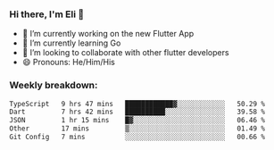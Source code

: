 ### Hi there, I'm Eli 👋
- 🔭 I’m currently working on the new Flutter App
- 🌱 I’m currently learning Go
- 🦄 I’m looking to collaborate with other flutter developers
- 😄 Pronouns: He/Him/His

### Weekly breakdown:
<!--START_SECTION:waka-->

```txt
TypeScript   9 hrs 47 mins   ████████████▓░░░░░░░░░░░░   50.29 %
Dart         7 hrs 42 mins   ██████████░░░░░░░░░░░░░░░   39.58 %
JSON         1 hr 15 mins    █▓░░░░░░░░░░░░░░░░░░░░░░░   06.46 %
Other        17 mins         ▒░░░░░░░░░░░░░░░░░░░░░░░░   01.49 %
Git Config   7 mins          ░░░░░░░░░░░░░░░░░░░░░░░░░   00.66 %
```

<!--END_SECTION:waka-->
